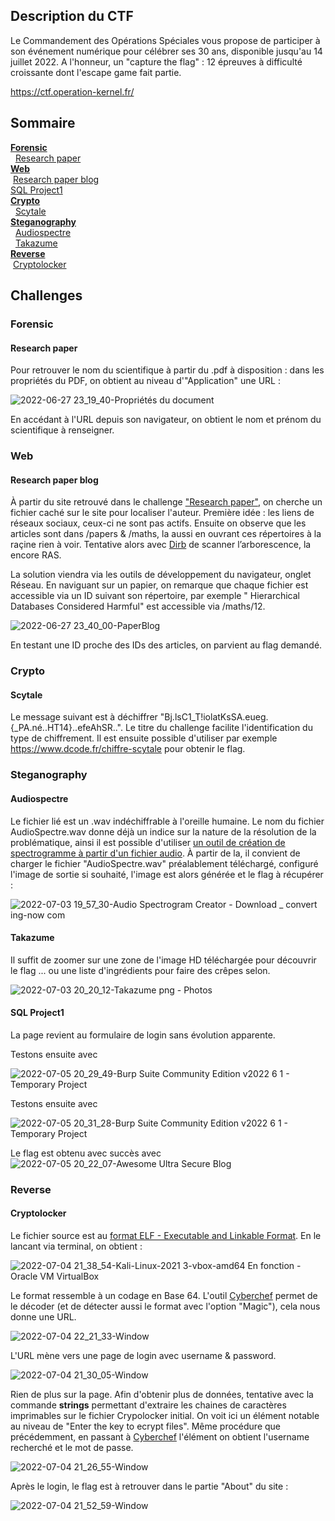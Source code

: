 
## Description du CTF
Le Commandement des Opérations Spéciales vous propose de participer à son événement numérique pour célébrer ses 30 ans, disponible jusqu'au 14 juillet 2022. A l'honneur, un "capture the flag" : 12 épreuves à difficulté croissante dont l'escape game fait partie.

https://ctf.operation-kernel.fr/

## Sommaire
[**Forensic**](#forensic)  
   [Research paper](#research-paper)  
[**Web**](#web)  
   [Research paper blog](#research-paper-blog)  
   [SQL Project1](#SQL-Project1)  
[**Crypto**](#crypto)  
   [Scytale](#scytale)  
[**Steganography**](#steganography)  
   [Audiospectre](#audiospectre)  
    [Takazume](#takazume)  
[**Reverse**](#reverse)  
   [Cryptolocker](#cryptolocker)


## Challenges
### Forensic
#### Research paper 
Pour retrouver le nom du scientifique à partir du .pdf à disposition : dans les propriétés du PDF, on obtient au niveau d'"Application" une URL : 

  ![2022-06-27 23_19_40-Propriétés du document](https://user-images.githubusercontent.com/93680908/176037482-06916b9d-d070-48ff-b19b-dadc3a2dc503.png)
  
  En accédant à l'URL depuis son navigateur, on obtient le nom et prénom du scientifique à renseigner.
  
### Web 
#### Research paper blog 
À partir du site retrouvé dans le challenge ["Research paper"](#research-paper), on cherche un fichier caché sur le site pour localiser l'auteur. Première idée : les liens de réseaux sociaux, ceux-ci ne sont pas actifs. Ensuite on observe que les articles sont dans /papers & /maths, la aussi en ouvrant ces répertoires à la raçine rien à voir. 
Tentative alors avec [Dirb](https://www.kali.org/tools/dirb/) de scanner l’arborescence, la encore RAS. 

La solution viendra via les outils de développement du navigateur, onglet Réseau. En naviguant sur un papier, on remarque que chaque fichier est accessible via un ID suivant son répertoire, par exemple " Hierarchical Databases Considered Harmful" est accessible via /maths/12. 

![2022-06-27 23_40_00-PaperBlog](https://user-images.githubusercontent.com/93680908/176040214-3836fdcd-7b5c-4beb-98e2-911219b5250c.png)

En testant une ID proche des IDs des articles, on parvient au flag demandé. 

### Crypto 
#### Scytale
Le message suivant est à déchiffrer "Bj.lsC1_T!iolatKsSA.eueg.{_PA.né..HT14}..efeAhSR..". Le titre du challenge facilite l'identification du type de chiffrement. Il est ensuite possible d'utiliser par exemple https://www.dcode.fr/chiffre-scytale pour obtenir le flag. 

### Steganography 
#### Audiospectre
Le fichier lié est un .wav indéchiffrable à l'oreille humaine. Le nom du fichier AudioSpectre.wav donne déjà un indice sur la nature de la résolution de la problématique, ainsi il est possible d'utiliser [un outil de création de spectrogramme à partir d'un fichier audio](https://convert.ing-now.com/audio-spectrogram-creator/). À partir de la, il convient de charger le fichier "AudioSpectre.wav" préalablement téléchargé, configuré l'image de sortie si souhaité, l'image est alors générée et le flag à récupérer : 

![2022-07-03 19_57_30-Audio Spectrogram Creator - Download _ convert ing-now com](https://user-images.githubusercontent.com/93680908/177051726-db3f6479-af7e-41ba-9ad5-a681dd781d18.png)

#### Takazume 
Il suffit de zoomer sur une zone de l'image HD téléchargée pour découvrir le flag ... ou une liste d'ingrédients pour faire des crêpes selon. 

![2022-07-03 20_20_12-Takazume png ‎- Photos](https://user-images.githubusercontent.com/93680908/177052413-6592fdc1-bc03-430b-a173-25b02f14ffaa.png)

#### SQL Project1 
La page revient au formulaire de login sans évolution apparente.

Testons ensuite avec 

![2022-07-05 20_29_49-Burp Suite Community Edition v2022 6 1 - Temporary Project](https://user-images.githubusercontent.com/93680908/177392666-11c6aae0-b946-47f7-84ed-f6bdac695ddc.png)

Testons ensuite avec 

![2022-07-05 20_31_28-Burp Suite Community Edition v2022 6 1 - Temporary Project](https://user-images.githubusercontent.com/93680908/177392740-2c459d17-d24f-4ecc-8adc-fda618f8b768.png)

Le flag est obtenu avec succès avec 
![2022-07-05 20_22_07-Awesome Ultra Secure Blog](https://user-images.githubusercontent.com/93680908/177391834-ab1223d1-48db-4e10-b41d-dd4f07150f59.png)


### Reverse
#### Cryptolocker 
Le fichier source est au [format ELF - Executable and Linkable Format](https://fr.wikipedia.org/wiki/Executable_and_Linkable_Format). En le lancant via terminal, on obtient : 

![2022-07-04 21_38_54-Kali-Linux-2021 3-vbox-amd64  En fonction  - Oracle VM VirtualBox](https://user-images.githubusercontent.com/93680908/177209862-9a6aadf5-aaed-4d75-a924-afc48c4b5ad7.png)

Le format ressemble à un codage en Base 64. L'outil [Cyberchef](https://gchq.github.io/CyberChef/) permet de le décoder (et de détecter aussi le format avec l'option "Magic"), cela nous donne une URL.

![2022-07-04 22_21_33-Window](https://user-images.githubusercontent.com/93680908/177213149-faf09841-a459-4e06-b542-80e0205aae7a.png)

L'URL mène vers une page de login avec username & password. 

![2022-07-04 21_30_05-Window](https://user-images.githubusercontent.com/93680908/177210714-0cf4dd2c-807f-4621-8dc4-d8549a58b757.png)

Rien de plus sur la page. Afin d'obtenir plus de données, tentative avec la commande **strings** permettant d'extraire les chaines de caractères imprimables sur le fichier Crypolocker initial. On voit ici un élément notable au niveau de "Enter the key to ecrypt files". Même procédure que précédemment, en passant à [Cyberchef](https://gchq.github.io/CyberChef/) l'élément on obtient l'username recherché et le mot de passe.

![2022-07-04 21_26_55-Window](https://user-images.githubusercontent.com/93680908/177215280-82585e97-d4c5-438a-a225-53a83c1ebeb6.png)

Après le login, le flag est à retrouver dans le partie "About" du site : 

![2022-07-04 21_52_59-Window](https://user-images.githubusercontent.com/93680908/177210849-2656ce9f-1d09-44be-9010-e457b822a9c3.png)




